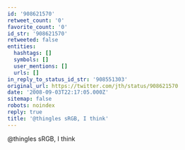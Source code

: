 ```yaml
---
id: '908621570'
retweet_count: '0'
favorite_count: '0'
id_str: '908621570'
retweeted: false
entities:
  hashtags: []
  symbols: []
  user_mentions: []
  urls: []
in_reply_to_status_id_str: '908551303'
original_url: https://twitter.com/jth/status/908621570
date: '2008-09-03T22:17:05.000Z'
sitemap: false
robots: noindex
reply: true
title: '@thingles sRGB, I think'
---
```


@thingles sRGB, I think